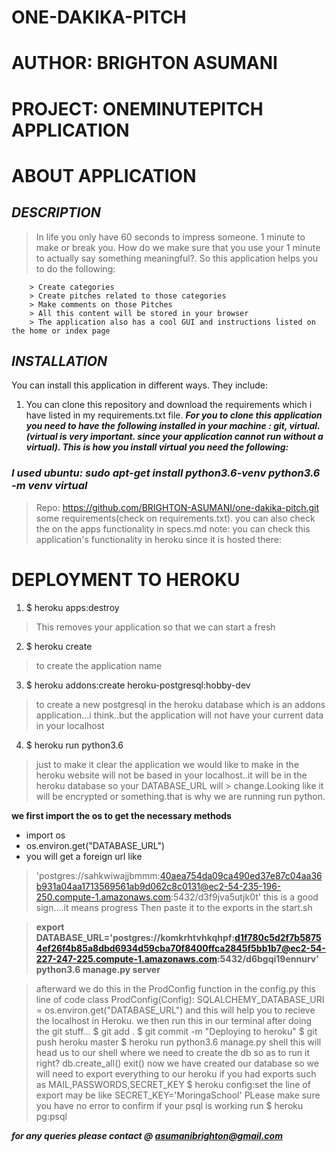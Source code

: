 # __ONE-DAKIKA-PITCH__

# __AUTHOR: BRIGHTON ASUMANI__
# __PROJECT: ONEMINUTEPITCH APPLICATION__
# __ABOUT APPLICATION__

## ***__DESCRIPTION__***
> In life you only have 60 seconds to impress someone. 1 minute to make or break you.
> How do we make sure that you use your 1 minute to actually say something meaningful?.
> So this application helps you to do the following:

        > Create categories
        > Create pitches related to those categories
        > Make comments on those Pitches
        > All this content will be stored in your browser
        > The application also has a cool GUI and instructions listed on the home or index page


## ***__INSTALLATION__***
You can install this application in different ways. They include:
1. You can clone this repository and download the requirements which i have listed in my requirements.txt file.
 ***For you to clone this application you need to have the following installed in your machine : git, virtual.(virtual is very important. since your application cannot run without a virtual).
This is how you install virtual you need the following:***
### ___I used ubuntu:  sudo apt-get install python3.6-venv python3.6 -m venv virtual___

> Repo: https://github.com/BRIGHTON-ASUMANI/one-dakika-pitch.git
> some requirements(check on requirements.txt). you can also check the on the apps functionality in specs.md
> note: you can check this application's functionality in heroku since it is hosted there:

# DEPLOYMENT TO HEROKU
1. $ heroku apps:destroy
> This removes your application so that we can start a fresh

2. $ heroku create <app>
> to create the application name

3. $ heroku addons:create heroku-postgresql:hobby-dev
> to create a new postgresql in the heroku database which is an addons application...i think..but the application will
not have your current data in your localhost

4. $ heroku run python3.6
> just to make it clear the application we would like to make in the heroku website will not be based in your localhost..it will be in the heroku database so your DATABASE_URL will >
> change.Looking like it will be encrypted or something.that is why we are running run python.

__we first import the os to get the necessary methods__
* import os
* os.environ.get("DATABASE_URL")
* you will get a foreign url like
> 'postgres://sahkwiwajjbmmm:40aea754da09ca490ed37e87c04aa36b931a04aa1713569561ab9d062c8c0131@ec2-54-235-196-250.compute-1.amazonaws.com:5432/d3f9jva5utjk0t'
> this is a good sign....it means progress
> Then paste it to the exports in the start.sh

> **export DATABASE_URL='postgres://komkrhtvhkqhpf:d1f780c5d2f7b58754ef26f4b85a8dbd6934d59cba70f8400ffca2845f5bb1b7@ec2-54-227-247-225.compute-1.amazonaws.com:5432/d6bgqi19ennurv'
python3.6 manage.py server**

> afterward we do this in the ProdConfig function in the config.py this line of code
> class ProdConfig(Config):
>   SQLALCHEMY_DATABASE_URI = os.environ.get("DATABASE_URL")
> and this will help you to recieve the localhost in Heroku.
> we then run this in our terminal after doing the git stuff...
> $ git add .
> $ git commit -m "Deploying to heroku"
> $ git push heroku master
> $ heroku run python3.6 manage.py shell
> this will head us to our shell where we need to create the db so as to run it right?
> db.create_all()
> exit()
> now we have created our database so we will need to export everything to our heroku
> if you had exports such as
> MAIL,PASSWORDS,SECRET_KEY
> $ heroku config:set <the line of export>
> the line of export may be like SECRET_KEY='MoringaSchool'
> PLease make sure you have no error
> to confirm if your psql is working run
> $ heroku pg:psql

***for any queries please contact @ asumanibrighton@gmail.com***
